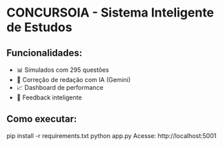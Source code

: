 ﻿# CONCURSOIA - Sistema Inteligente de Estudos

## Funcionalidades:
- 📊 Simulados com 295 questões
- 📝 Correção de redação com IA (Gemini)
- 📈 Dashboard de performance
- 🤖 Feedback inteligente

## Como executar:
pip install -r requirements.txt
python app.py
Acesse: http://localhost:5001
